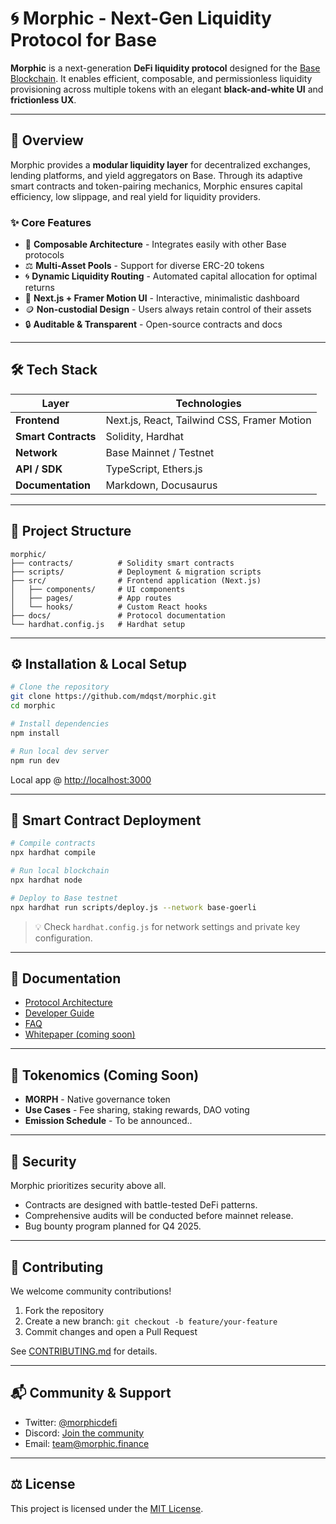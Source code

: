 # 🌀 Morphic - Next-Gen Liquidity Protocol for Base

**Morphic** is a next-generation **DeFi liquidity protocol** designed for the [Base Blockchain](https://base.org).
It enables efficient, composable, and permissionless liquidity provisioning across multiple tokens with an elegant **black-and-white UI** and **frictionless UX**.

---

## 🚀 Overview

Morphic provides a **modular liquidity layer** for decentralized exchanges, lending platforms, and yield aggregators on Base.
Through its adaptive smart contracts and token-pairing mechanics, Morphic ensures capital efficiency, low slippage, and real yield for liquidity providers.

### ✨ Core Features

* 🧩 **Composable Architecture** - Integrates easily with other Base protocols
* ⚖️ **Multi-Asset Pools** - Support for diverse ERC-20 tokens
* 🌀 **Dynamic Liquidity Routing** - Automated capital allocation for optimal returns
* 🧠 **Next.js + Framer Motion UI** - Interactive, minimalistic dashboard
* 🪙 **Non-custodial Design** - Users always retain control of their assets
* 🔒 **Auditable & Transparent** - Open-source contracts and docs

---

## 🛠 Tech Stack

| Layer               | Technologies                                |
| ------------------- | ------------------------------------------- |
| **Frontend**        | Next.js, React, Tailwind CSS, Framer Motion |
| **Smart Contracts** | Solidity, Hardhat                           |
| **Network**         | Base Mainnet / Testnet                      |
| **API / SDK**       | TypeScript, Ethers.js                       |
| **Documentation**   | Markdown, Docusaurus                        |

---

## 🧩 Project Structure

```
morphic/
├── contracts/          # Solidity smart contracts
├── scripts/            # Deployment & migration scripts
├── src/                # Frontend application (Next.js)
│   ├── components/     # UI components
│   ├── pages/          # App routes
│   └── hooks/          # Custom React hooks
├── docs/               # Protocol documentation
└── hardhat.config.js   # Hardhat setup
```

---

## ⚙️ Installation & Local Setup

```bash
# Clone the repository
git clone https://github.com/mdqst/morphic.git
cd morphic

# Install dependencies
npm install

# Run local dev server
npm run dev
```

Local app @ [http://localhost:3000](http://localhost:3000)

---

## 🧱 Smart Contract Deployment

```bash
# Compile contracts
npx hardhat compile

# Run local blockchain
npx hardhat node

# Deploy to Base testnet
npx hardhat run scripts/deploy.js --network base-goerli
```

> 💡 Check `hardhat.config.js` for network settings and private key configuration.

---

## 📖 Documentation

* [Protocol Architecture](docs/protocol.md)
* [Developer Guide](docs/developer-guide.md)
* [FAQ](docs/faq.md)
* [Whitepaper (coming soon)](docs/whitepaper.md)

---

## 🧠 Tokenomics (Coming Soon)

* **MORPH** - Native governance token
* **Use Cases** - Fee sharing, staking rewards, DAO voting
* **Emission Schedule** - To be announced..

---

## 🔐 Security

Morphic prioritizes security above all.

* Contracts are designed with battle-tested DeFi patterns.
* Comprehensive audits will be conducted before mainnet release.
* Bug bounty program planned for Q4 2025.

---

## 🤝 Contributing

We welcome community contributions!

1. Fork the repository
2. Create a new branch: `git checkout -b feature/your-feature`
3. Commit changes and open a Pull Request

See [CONTRIBUTING.md](docs/contributing.md) for details.

---

## 📬 Community & Support

* Twitter: [@morphicdefi](https://twitter.com/morphicdefi)
* Discord: [Join the community](https://discord.gg/morphic)
* Email: [team@morphic.finance](mailto:spam@morphic.finance)

---

## ⚖️ License

This project is licensed under the [MIT License](LICENSE).
